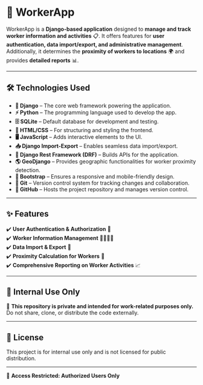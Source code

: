 # 🚀 WorkerApp

WorkerApp is a **Django-based application** designed to **manage and track worker information and activities** 📋. It offers features for **user authentication, data import/export, and administrative management**. Additionally, it determines the **proximity of workers to locations** 🌍 and provides **detailed reports** 📊.

---

## 🛠️ Technologies Used

- **🐍 Django** – The core web framework powering the application.
- **⚡ Python** – The programming language used to develop the app.
- **🗄️ SQLite** – Default database for development and testing.
- **🎨 HTML/CSS** – For structuring and styling the frontend.
- **🖥️ JavaScript** – Adds interactive elements to the UI.
- **📥 Django Import-Export** – Enables seamless data import/export.
- **🔗 Django Rest Framework (DRF)** – Builds APIs for the application.
- **🌎 GeoDjango** – Provides geographic functionalities for worker proximity detection.
- **📱 Bootstrap** – Ensures a responsive and mobile-friendly design.
- **🌱 Git** – Version control system for tracking changes and collaboration.
- **🐙 GitHub** – Hosts the project repository and manages version control.

---

## ✨ Features

✔️ **User Authentication & Authorization** 🔐  
✔️ **Worker Information Management** 👷‍♂️👷‍♀️  
✔️ **Data Import & Export** 📑  
✔️ **Proximity Calculation for Workers** 📍  
✔️ **Comprehensive Reporting on Worker Activities** 📈  

---

## 📌 Internal Use Only

🚨 **This repository is private and intended for work-related purposes only.** Do not share, clone, or distribute the code externally.

---

## 📜 License

This project is for internal use only and is not licensed for public distribution.

---

🔐 **Access Restricted: Authorized Users Only**

